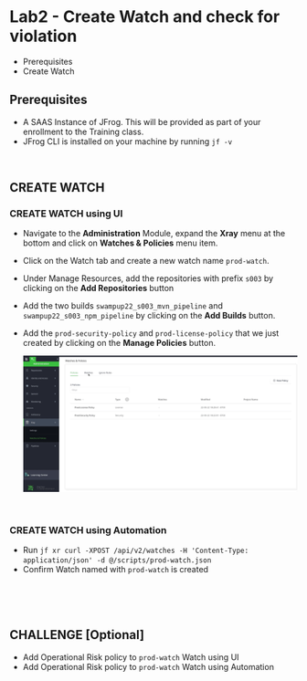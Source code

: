 # Lab2 - Create Watch and check for violation
- Prerequisites
- Create Watch


## Prerequisites
- A SAAS Instance of JFrog. This will be provided as part of your enrollment to the Training class.
- JFrog CLI is installed on your machine by running `jf -v`

<br/>

## CREATE WATCH
### CREATE WATCH using UI
- Navigate to the **Administration** Module, expand the **Xray** menu at the bottom and click on **Watches & Policies** menu item.
- Click on the Watch tab and create a new watch name `prod-watch`. 
- Under Manage Resources, add the repositories with prefix `s003` by clicking on the **Add Repositories** button 
- Add the two builds `swampup22_s003_mvn_pipeline` and `swampup22_s003_npm_pipeline` by clicking on the **Add Builds** button. 
- Add the `prod-security-policy` and `prod-license-policy` that we just created by clicking on the **Manage Policies** button.

   ![New Watch](images/2-1.gif)

<br/>

### CREATE WATCH using Automation
- Run `jf xr curl -XPOST /api/v2/watches -H 'Content-Type: application/json' -d @/scripts/prod-watch.json`
- Confirm Watch named with `prod-watch` is created

<br/>
<br/>
<br/>

## CHALLENGE [Optional]
- Add Operational Risk policy to `prod-watch` Watch using UI
- Add Operational Risk policy to `prod-watch` Watch using Automation
